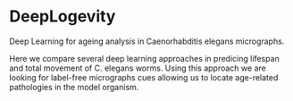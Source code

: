 # DeepLogevity
Deep Learning for ageing analysis in Caenorhabditis elegans micrographs.

Here we compare several deep learning approaches in predicing lifespan and total movement of C. elegans worms. Using this approach we are looking for label-free micrographs cues allowing us to locate age-related pathologies in the model organism.
